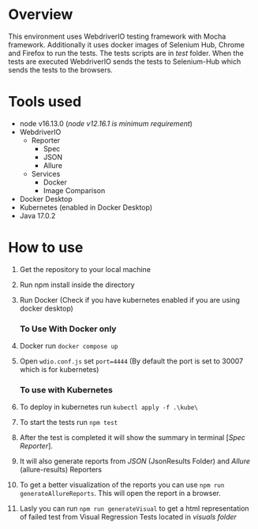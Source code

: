 # Overview 
This environment uses WebdriverIO testing framework with Mocha framework. Additionally it uses docker images of Selenium Hub, Chrome and Firefox to run the tests. The tests scripts are in *test* folder. When the tests are executed WebdriverIO sends the tests to Selenium-Hub which sends the tests to the browsers.

# Tools used

- node v16.13.0 (*node v12.16.1 is minimum requirement*)
- WebdriverIO
  - Reporter
    - Spec
    - JSON
    - Allure
  - Services
    - Docker
    - Image Comparison
- Docker Desktop
- Kubernetes (enabled in Docker Desktop)
- Java 17.0.2 

# How to use

1. Get the repository to your local machine
2. Run npm install inside the directory
3. Run Docker (Check if you have kubernetes enabled if you are using docker desktop)

    ### To Use With Docker only
1. Docker run `docker compose up`
2. Open `wdio.conf.js` set `port=4444` (By default the port is set to 30007 which is for kubernetes)

    ### To use with Kubernetes
3. To deploy in kubernetes run `kubectl apply -f .\kube\` 
   
4. To start the tests run `npm test`
5. After the test is completed it will show the summary in terminal [*Spec Reporter*]. 
6. It will also generate reports from *JSON* (JsonResults Folder) and *Allure* (allure-results) Reporters
7. To get a better visualization of the reports you can use `npm run generateAllureReports`. This will open the report in a browser.
8.  Lasly you can run `npm run generateVisual` to get a html representation of failed test from Visual Regression Tests located in *visuals folder* 

